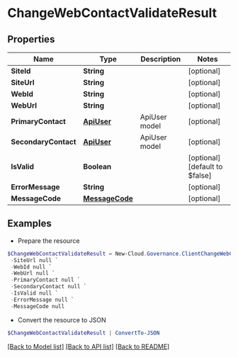 # ChangeWebContactValidateResult
## Properties

Name | Type | Description | Notes
------------ | ------------- | ------------- | -------------
**SiteId** | **String** |  | [optional] 
**SiteUrl** | **String** |  | [optional] 
**WebId** | **String** |  | [optional] 
**WebUrl** | **String** |  | [optional] 
**PrimaryContact** | [**ApiUser**](ApiUser.md) | ApiUser model | [optional] 
**SecondaryContact** | [**ApiUser**](ApiUser.md) | ApiUser model | [optional] 
**IsValid** | **Boolean** |  | [optional] [default to $false]
**ErrorMessage** | **String** |  | [optional] 
**MessageCode** | [**MessageCode**](MessageCode.md) |  | [optional] 

## Examples

- Prepare the resource
```powershell
$ChangeWebContactValidateResult = New-Cloud.Governance.ClientChangeWebContactValidateResult  -SiteId null `
 -SiteUrl null `
 -WebId null `
 -WebUrl null `
 -PrimaryContact null `
 -SecondaryContact null `
 -IsValid null `
 -ErrorMessage null `
 -MessageCode null
```

- Convert the resource to JSON
```powershell
$ChangeWebContactValidateResult | ConvertTo-JSON
```

[[Back to Model list]](../README.md#documentation-for-models) [[Back to API list]](../README.md#documentation-for-api-endpoints) [[Back to README]](../README.md)

